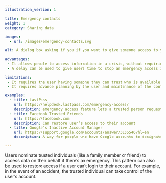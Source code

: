 ```yaml
---
illustration_version: 1

title: Emergency contacts
weight: 1
category: Sharing data

images:
  - url: /images/emergency-contacts.svg

alt: A dialog box asking if you if you want to give someone access to your account in an emergency.

advantages:
 - It allows people to access information in a crisis, without requiring them to go through the usual identity and security checks
 - A delay can be used to give users time to stop an emergency access if it is triggered by mistake

limitations:
 - It requires the user having someone they can trust who is available to help
 - It requires advance planning by the user and maintenance of the contacts list

examples:
  - title: LastPass
    url: https://helpdesk.lastpass.com/emergency-access/
    description: emergency access feature lets a trusted person request access to a password store
  - title: Facebook Trusted Friends
    url: https://facebook.com
    description: Can restore user’s access to their account
  - title: Google’s Inactive Account Manager
    url: https://support.google.com/accounts/answer/3036546?hl=en
    description: A way for people who have Google accounts to designate who can access their account if they are unexpectedly unable to use their account.

---
```


Users nominate trusted individuals (like a family member or friend) to access data on their behalf if there’s an emergency. This pattern can also be used to restore access if a user can’t login to their account. For example, in the event of an accident, the trusted individual can take control of the user’s account.
